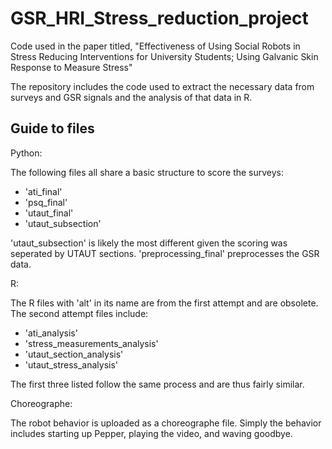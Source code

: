 # GSR_HRI_Stress_reduction_project
Code used in the paper titled, "Effectiveness of Using Social Robots in Stress Reducing Interventions for University Students; Using Galvanic Skin Response to Measure Stress"


The repository includes the code used to extract the necessary data from surveys and GSR signals and the analysis of that data in R.

Guide to files
-

Python:

The following files all share a basic structure to score the surveys:
- 'ati_final'
- 'psq_final'
- 'utaut_final'
- 'utaut_subsection' 

'utaut_subsection' is likely the most different given the scoring was seperated by UTAUT sections. 
'preprocessing_final' preprocesses the GSR data.

R:

The R files with 'alt' in its name are from the first attempt and are obsolete. 
The second attempt files include: 
- 'ati_analysis'
- 'stress_measurements_analysis'
- 'utaut_section_analysis'
- 'utaut_stress_analysis'

The first three listed follow the same process and are thus fairly similar.

Choreographe:

The robot behavior is uploaded as a choreographe file. Simply the behavior includes starting up Pepper, playing the video, and waving goodbye.
